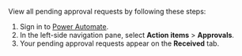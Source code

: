 View all pending approval requests by following these steps:

1. Sign in to [Power Automate](https://make.powerautomate.com).
2. In the left-side navigation pane, select **Action items** > **Approvals**.
3. Your pending approval requests appear on the **Received** tab.
